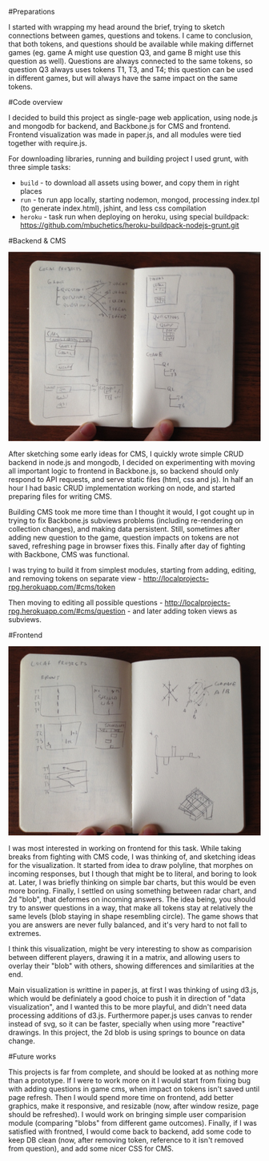 #Preparations

I started with wrapping my head around the brief, trying to sketch connections between games, questions and tokens. 
I came to conclusion, that both tokens, and questions should be available while making differnet games (eg. game A might use question Q3, and game B might use this question as well). 
Questions are always connected to the same tokens, so question Q3 always uses tokens T1, T3, and T4; this question can be used in different games, but will always have the same impact on the same tokens.

#Code overview

I decided to build this project as single-page web application, using node.js and mongodb for backend, and Backbone.js for CMS and frontend. Frontend visualization was made in paper.js, and all modules were tied together with require.js.

For downloading libraries, running and building project I used grunt, with three simple tasks:

- `build` - to download all assets using bower, and copy them in right places
- `run` - to run app locally, starting nodemon, mongod, processing index.tpl (to generate index.html), jshint, and less css compilation
- `heroku` - task run when deploying on heroku, using special buildpack: https://github.com/mbuchetics/heroku-buildpack-nodejs-grunt.git

#Backend & CMS

![](cms-backend.jpg)

After sketching some early ideas for CMS, I quickly wrote simple CRUD backend in node.js and mongodb, I decided on experimenting with moving all important logic to frontend in Backbone.js, so backend should only respond to API requests, and serve static files (html, css and js).
In half an hour I had basic CRUD implementation working on node, and started preparing files for writing CMS.

Building CMS took me more time than I thought it would, I got cought up in trying to fix Backbone.js subviews problems (including re-rendering on collection changes), and making data persistent. Still, sometimes after adding new question to the game, question impacts on tokens are not saved, refreshing page in browser fixes this. Finally after day of fighting with Backbone, CMS was functional.

I was trying to build it from simplest modules, starting from adding, editing, and removing tokens on separate view - http://localprojects-rpg.herokuapp.com/#cms/token

Then moving to editing all possible questions - http://localprojects-rpg.herokuapp.com/#cms/question - and later adding token views as subviews.

#Frontend

![](frontend.jpg)

I was most interested in working on frontend for this task. While taking breaks from fighting with CMS code, I was thinking of, and sketching ideas for the visualization.
It started from idea to draw polyline, that morphes on incoming responses, but I though that might be to literal, and boring to look at. Later, I was briefly thinking on simple bar charts, but this would be even more boring. Finally, I settled on using something between radar chart, and 2d "blob", that deformes on incoming answers. The idea being, you should try to answer questions in a way, that make all tokens stay at relatively the same levels (blob staying in shape resembling circle). The game shows that you are answers are never fully balanced, and it's very hard to not fall to extremes.

I think this visualization, might be very interesting to show as comparision between different players, drawing it in a matrix, and allowing users to overlay their "blob" with others, showing differences and similarities at the end.

Main visualization is writtine in paper.js, at first I was thinking of using d3.js, which would be definiately a good choice to push it in direction of "data visualization", and I wanted this to be more playful, and didn't need data processing additions of d3.js. Furthermore paper.js uses canvas to render instead of svg, so it can be faster, specially when using more "reactive" drawings. In this project, the 2d blob is using springs to bounce on data change.

#Future works

This projects is far from complete, and should be looked at as nothing more than a prototype. If I were to work more on it I would start from fixing bug with adding questions in game cms, when impact on tokens isn't saved until page refresh. Then I would spend more time on frontend, add better graphics, make it responsive, and resizable (now, after window resize, page should be refreshed). I would work on bringing simple user comparision module (comparing "blobs" from different game outcomes). Finally, if I was satisfied with frontned, I would come back to backend, add some code to keep DB clean (now, after removing token, reference to it isn't removed from question), and add some nicer CSS for CMS.
